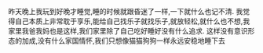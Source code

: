 昨天晚上我玩到好晚才睡觉,睡的时候就跟昏迷了一样,一下就什么也记不清.
我觉得自己本质上非常耽于享乐,能给自己找乐子就找乐子,就放轻松,就什么也不想,我家里我爸我妈也是这样,我们家里除了自己吃好睡好没有什么追求.
这样没有意识形态的加成,没有什么家国情怀,我们只想像猫猫狗狗一样永远安稳地睡下去